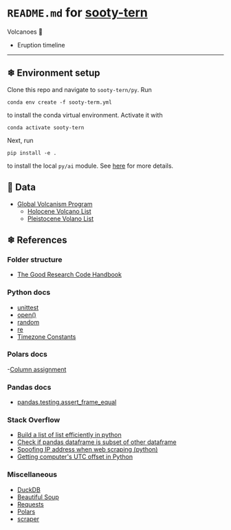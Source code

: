 # `README.md` for [sooty-tern](https://github.com/Ai-Yukino/sooty-tern)

Volcanoes 🌋

- Eruption timeline

---

## ❄ Environment setup

Clone this repo and navigate to `sooty-tern/py`. Run

```
conda env create -f sooty-term.yml
```

to install the conda virtual environment. Activate it with

```
conda activate sooty-tern
```

Next, run

```
pip install -e .
```

to install the local `py/ai` module. See [here](https://goodresearch.dev/setup.html#pip-install-your-package) for more details.

## 🌸 Data

- [Global Volcanism Program](https://volcano.si.edu/)
  - [Holocene Volcano List](https://volcano.si.edu/volcanolist_holocene.cfm)
  - [Pleistocene Volano List](https://volcano.si.edu/volcanolist_pleistocene.cfm)

## ❄ References

### Folder structure

- [The Good Research Code Handbook](https://goodresearch.dev/)

### Python docs

- [unittest](https://docs.python.org/3/library/unittest.html)
- [open()](https://docs.python.org/3/library/functions.html#open)
- [random](https://docs.python.org/3/library/random.html)
- [re](https://docs.python.org/3/library/re.html)
- [Timezone Constants](https://docs.python.org/3/library/time.html#time.timezone)

### Polars docs

-[Column assignment](https://pola-rs.github.io/polars-book/user-guide/coming_from_pandas.html#column-assignment)

### Pandas docs

- [pandas.testing.assert_frame_equal](https://pandas.pydata.org/pandas-docs/stable/reference/api/pandas.testing.assert_frame_equal.html)

### Stack Overflow

- [Build a list of list efficiently in python](https://stackoverflow.com/questions/23040784/build-a-list-of-list-efficiently-in-python)
- [Check if pandas dataframe is subset of other dataframe](https://stackoverflow.com/a/49531052)
- [Spoofing IP address when web scraping (python)](https://stackoverflow.com/a/56654164)
- [Getting computer's UTC offset in Python](https://stackoverflow.com/a/3168394)

### Miscellaneous

- [DuckDB](https://duckdb.org/)
- [Beautiful Soup](https://www.crummy.com/software/BeautifulSoup/bs4/doc/)
- [Requests](https://requests.readthedocs.io/en/latest/)
- [Polars](https://www.pola.rs/)
- [scraper](https://docs.rs/scraper/latest/scraper/)
